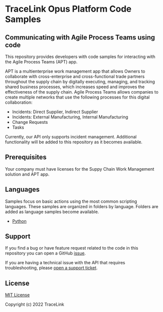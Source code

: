 # TraceLink Opus Platform Code Samples  

## Communicating with Agile Process Teams using code  

This repository provides developers with code samples for interacting with the Agile Process Teams (APT) app.

APT is a multienterprise work management app that allows Owners to collaborate with cross-enterprise
and cross-functional trade partners throughout the supply chain by digitally executing, managing, and tracking shared
business processes, which increases speed and improves the effectiveness of the supply chain. Agile Process Teams allows
companies to create multiple networks that use the following processes for this digital collaboration:

- Incidents: Direct Supplier, Indirect Supplier
- Incidents: External Manufacturing, Internal Manufacturing
- Change Requests
- Tasks

Currently, our API only supports incident management. Additional functionality will be added to this repository as it becomes 
available.

## Prerequisites

Your company must have licenses for the Suppy Chain Work Management solution and APT app.

## Languages
Samples focus on basic actions using the most common scripting languages. These samples are organized in folders by language. Folders are added as language samples become available.  

- [Python](python/README.md)

## Support

If you find a bug or have feature request related to the code in this repository you can open a GitHub [issue](https://github.com/tracelink/code-samples/issues). 

If you are having a technical issue with the API that requires troubleshooting, please [open a support ticket](https://www.tracelink.com/support).

## License

[MIT License](https://github.com/tracelink/code-samples/blob/4264373bdd1b093344538053709cfa538f36af47/LICENSE)

Copyright (c) 2022 TraceLink